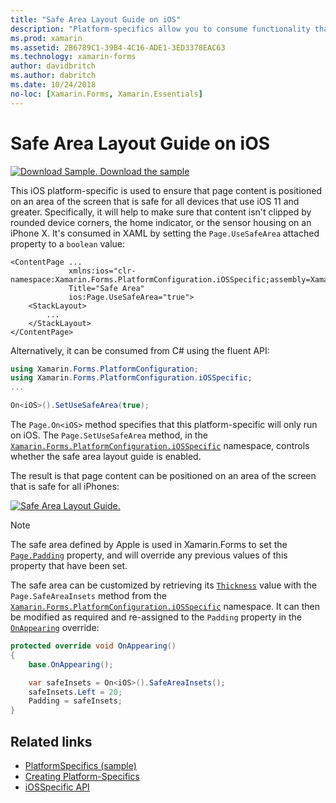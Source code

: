 ```yaml
---
title: "Safe Area Layout Guide on iOS"
description: "Platform-specifics allow you to consume functionality that's only available on a specific platform, without implementing custom renderers or effects. This article explains how to consume the iOS platform-specific that ensures that page content is positioned on an area of the screen that is safe for all devices that use iOS 11 and greater."
ms.prod: xamarin
ms.assetid: 2B6789C1-39B4-4C16-ADE1-3ED3378EAC63
ms.technology: xamarin-forms
author: davidbritch
ms.author: dabritch
ms.date: 10/24/2018
no-loc: [Xamarin.Forms, Xamarin.Essentials]
---
```


# Safe Area Layout Guide on iOS

[![Download Sample.](~/media/shared/download.png) Download the sample](/samples/xamarin/xamarin-forms-samples/userinterface-platformspecifics)

This iOS platform-specific is used to ensure that page content is positioned on an area of the screen that is safe for all devices that use iOS 11 and greater. Specifically, it will help to make sure that content isn't clipped by rounded device corners, the home indicator, or the sensor housing on an iPhone X. It's consumed in XAML by setting the `Page.UseSafeArea` attached property to a `boolean` value:

```xaml
<ContentPage ...
             xmlns:ios="clr-namespace:Xamarin.Forms.PlatformConfiguration.iOSSpecific;assembly=Xamarin.Forms.Core"
             Title="Safe Area"
             ios:Page.UseSafeArea="true">
    <StackLayout>
        ...
    </StackLayout>
</ContentPage>
```

Alternatively, it can be consumed from C# using the fluent API:

```csharp
using Xamarin.Forms.PlatformConfiguration;
using Xamarin.Forms.PlatformConfiguration.iOSSpecific;
...

On<iOS>().SetUseSafeArea(true);
```

The `Page.On<iOS>` method specifies that this platform-specific will only run on iOS. The `Page.SetUseSafeArea` method, in the [`Xamarin.Forms.PlatformConfiguration.iOSSpecific`](xref:Xamarin.Forms.PlatformConfiguration.iOSSpecific) namespace, controls whether the safe area layout guide is enabled.

The result is that page content can be positioned on an area of the screen that is safe for all iPhones:

[![Safe Area Layout Guide.](page-safe-area-images/safe-area-layout.png)](page-safe-area-images/safe-area-layout-large.png#lightbox "Safe Area Layout Guide")

> [!NOTE]
> The safe area defined by Apple is used in Xamarin.Forms to set the [`Page.Padding`](xref:Xamarin.Forms.Page.Padding) property, and will override any previous values of this property that have been set.

The safe area can be customized by retrieving its [`Thickness`](xref:Xamarin.Forms.Thickness) value with the `Page.SafeAreaInsets` method from the [`Xamarin.Forms.PlatformConfiguration.iOSSpecific`](xref:Xamarin.Forms.PlatformConfiguration.iOSSpecific) namespace. It can then be modified as required and re-assigned to the `Padding` property in the [`OnAppearing`](xref:Xamarin.Forms.Page.OnAppearing) override:

```csharp
protected override void OnAppearing()
{
    base.OnAppearing();

    var safeInsets = On<iOS>().SafeAreaInsets();
    safeInsets.Left = 20;
    Padding = safeInsets;
}
```

## Related links

- [PlatformSpecifics (sample)](/samples/xamarin/xamarin-forms-samples/userinterface-platformspecifics)
- [Creating Platform-Specifics](~/xamarin-forms/platform/platform-specifics/index.md#creating-platform-specifics)
- [iOSSpecific API](xref:Xamarin.Forms.PlatformConfiguration.iOSSpecific)